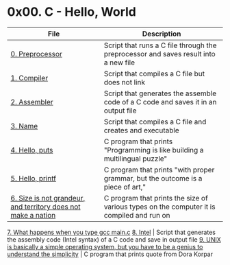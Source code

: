 # 0x00. C - Hello, World

File | Description
------|------
[0. Preprocessor](./0-preprocessor) | Script that runs a C file through the preprocessor and saves result into a new file
[1. Compiler](./1-compiler) | Script that compiles a C file but does not link
[2. Assembler](./2-assembler) | Script that generates the assemble code of a C code and saves it in an output file
[3. Name](./3-name) | Script that compiles a C file and creates and executable
[4. Hello, puts](./4-puts.c) | C program that prints "Programming is like building a multilingual puzzle"
[5. Hello, printf](./5-printf.c) | C program that prints "with proper grammar, but the outcome is a piece of art,"
[6. Size is not grandeur, and territory does not make a nation](./size.c) | C program that prints the size of various types on the computer it is compiled and run on
[7. What happens when you type gcc main.c](https://medium.com/@thomasgraeff/what-happens-when-you-type-gcc-main-c-5ce799d7fc74)
[8. Intel](./100-intel) | Script that generates the assembly code (Intel syntax) of a C code and save in output file
[9. UNIX is basically a simple operating system, but you have to be a genius to understand the simplicity](./101-quote.c) | C program that prints quote from Dora Korpar
